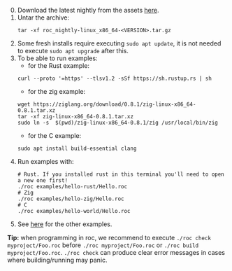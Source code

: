 0. Download the latest nightly from the assets [here](https://github.com/rtfeldman/roc/releases).
0. Untar the archive:
    ```
    tar -xf roc_nightly-linux_x86_64-<VERSION>.tar.gz
    ```
0. Some fresh installs require executing `sudo apt update`, it is not needed to execute `sudo apt upgrade` after this.
0. To be able to run examples:
    - for the Rust example:
    ```
    curl --proto '=https' --tlsv1.2 -sSf https://sh.rustup.rs | sh
    ```
    - for the zig example:
    ```
    wget https://ziglang.org/download/0.8.1/zig-linux-x86_64-0.8.1.tar.xz
    tar -xf zig-linux-x86_64-0.8.1.tar.xz
    sudo ln -s  $(pwd)/zig-linux-x86_64-0.8.1/zig /usr/local/bin/zig
    ```
    - for the C example:
    ```
    sudo apt install build-essential clang
    ```
0. Run examples with:
    ```
    # Rust. If you installed rust in this terminal you'll need to open a new one first!
    ./roc examples/hello-rust/Hello.roc
    # Zig
    ./roc examples/hello-zig/Hello.roc
    # C
    ./roc examples/hello-world/Hello.roc
    ```
0. See [here](../README.md#examples) for the other examples.

**Tip:** when programming in roc, we recommend to execute `./roc check myproject/Foo.roc` before `./roc myproject/Foo.roc` or `./roc build myproject/Foo.roc`. `./roc check` can produce clear error messages in cases where building/running may panic.
